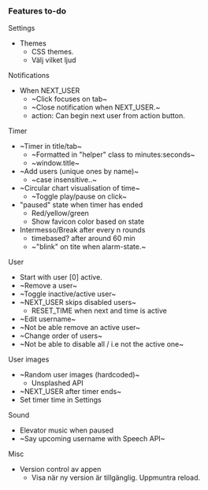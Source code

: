 ### Features to-do
Settings
* Themes
  - CSS themes.
  - Välj vilket ljud

Notifications
* When NEXT_USER
  - ~Click focuses on tab~
  - ~Close notification when NEXT_USER.~
  - action: Can begin next user from action button.
  
Timer
* ~Timer in title/tab~
  - ~Formatted in "helper" class to minutes:seconds~
  - ~window.title~
* ~Add users (unique ones by name)~
  - ~case insensitive..~
* ~Circular chart visualisation of time~
  - ~Toggle play/pause on click~
* "paused" state when timer has ended
  - Red/yellow/green
  - Show favicon color based on state
* Intermesso/Break after every n rounds
  - timebased? after around 60 min
  * ~"blink" on tite when alarm-state.~
  
User
* Start with user [0] active.
* ~Remove a user~
* ~Toggle inactive/active user~
* ~NEXT_USER skips disabled users~
  - RESET_TIME when next and time is active
* ~Edit username~
* ~Not be able remove an active user~
* ~Change order of users~
* ~Not be able to disable all / i.e not the active one~

User images
* ~Random user images (hardcoded)~
  - Unsplashed API
* ~NEXT_USER after timer ends~
* Set timer time in Settings

Sound
* Elevator music when paused
* ~Say upcoming username with Speech API~


Misc
* Version control av appen
  - Visa när ny version är tillgänglig. Uppmuntra reload.
